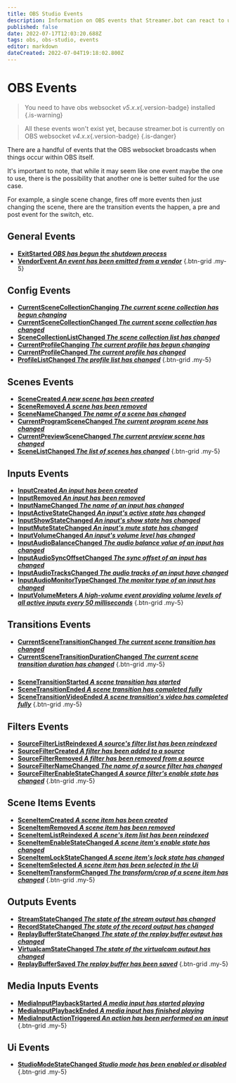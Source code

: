 ```yaml
---
title: OBS Studio Events
description: Information on OBS events that Streamer.bot can react to using actions.
published: false
date: 2022-07-17T12:03:20.688Z
tags: obs, obs-studio, events
editor: markdown
dateCreated: 2022-07-04T19:18:02.800Z
---
```


# OBS Events
> You need to have obs websocket *v5.x.x*{.version-badge} installed
{.is-warning}

> All these events won't exist yet, because streamer.bot is currently on OBS websocket *v4.x.x*{.version-badge}
{.is-danger}

There are a handful of events that the OBS websocket broadcasts when things occur within OBS itself.

It's important to note, that while it may seem like one event maybe the one to use, there is the possibility that another one is better suited for the use case.

For example, a single scene change, fires off more events then just changing the scene, there are the transition events the happen, a pre and post event for the switch, etc.

## General Events
* [**ExitStarted *OBS has begun the shutdown process***]()
* [**VendorEvent *An event has been emitted from a vendor***]()
{.btn-grid .my-5}

## Config Events
* [**CurrentSceneCollectionChanging *The current scene collection has begun changing***]()
* [**CurrentSceneCollectionChanged *The current scene collection has changed***]()
* [**SceneCollectionListChanged *The scene collection list has changed***]()
* [**CurrentProfileChanging *The current profile has begun changing***]()
* [**CurrentProfileChanged *The current profile has changed***]()
* [**ProfileListChanged *The profile list has changed***]()
{.btn-grid .my-5}

## Scenes Events
* [**SceneCreated *A new scene has been created***]()
* [**SceneRemoved *A scene has been removed***]()
* [**SceneNameChanged *The name of a scene has changed***]()
* [**CurrentProgramSceneChanged *The current program scene has changed***]()
* [**CurrentPreviewSceneChanged *The current preview scene has changed***]()
* [**SceneListChanged *The list of scenes has changed***]()
{.btn-grid .my-5}

## Inputs Events
* [**InputCreated *An input has been created***]()
* [**InputRemoved *An input has been removed***]()
* [**InputNameChanged *The name of an input has changed***]()
* [**InputActiveStateChanged *An input's active state has changed***]()
* [**InputShowStateChanged *An input's show state has changed***]()
* [**InputMuteStateChanged *An input's mute state has changed***]()
* [**InputVolumeChanged *An input's volume level has changed***]()
* [**InputAudioBalanceChanged *The audio balance value of an input has changed***]()
* [**InputAudioSyncOffsetChanged *The sync offset of an input has changed***]()
* [**InputAudioTracksChanged *The audio tracks of an input have changed***]()
* [**InputAudioMonitorTypeChanged *The monitor type of an input has changed***]()
* [**InputVolumeMeters *A high-volume event providing volume levels of all active inputs every 50 milliseconds***]()
{.btn-grid .my-5}

## Transitions Events
* [**CurrentSceneTransitionChanged *The current scene transition has changed***]()
* [**CurrentSceneTransitionDurationChanged *The current scene transition duration has changed***]()
{.btn-grid .my-5}
#####
* [**SceneTransitionStarted *A scene transition has started***]()
* [**SceneTransitionEnded *A scene transition has completed fully***]()
* [**SceneTransitionVideoEnded *A scene transition's video has completed fully***]()
{.btn-grid .my-5}

## Filters Events
* [**SourceFilterListReindexed *A source's filter list has been reindexed***]()
* [**SourceFilterCreated *A filter has been added to a source***]()
* [**SourceFilterRemoved *A filter has been removed from a source***]()
* [**SourceFilterNameChanged *The name of a source filter has changed***]()
* [**SourceFilterEnableStateChanged *A source filter's enable state has changed***]()
{.btn-grid .my-5}

## Scene Items Events
* [**SceneItemCreated *A scene item has been created***]()
* [**SceneItemRemoved *A scene item has been removed***]()
* [**SceneItemListReindexed *A scene's item list has been reindexed***]()
* [**SceneItemEnableStateChanged *A scene item's enable state has changed***]()
* [**SceneItemLockStateChanged *A scene item's lock state has changed***]()
* [**SceneItemSelected *A scene item has been selected in the Ui***]()
* [**SceneItemTransformChanged *The transform/crop of a scene item has changed***]()
{.btn-grid .my-5}

## Outputs Events
* [**StreamStateChanged *The state of the stream output has changed***]()
* [**RecordStateChanged *The state of the record output has changed***]()
* [**ReplayBufferStateChanged *The state of the replay buffer output has changed***]()
* [**VirtualcamStateChanged *The state of the virtualcam output has changed***]()
* [**ReplayBufferSaved *The replay buffer has been saved***]()
{.btn-grid .my-5}

## Media Inputs Events
* [**MediaInputPlaybackStarted *A media input has started playing***]()
* [**MediaInputPlaybackEnded *A media input has finished playing***]()
* [**MediaInputActionTriggered *An action has been performed on an input***]()
{.btn-grid .my-5}

## Ui Events
* [**StudioModeStateChanged *Studio mode has been enabled or disabled***]()
{.btn-grid .my-5}